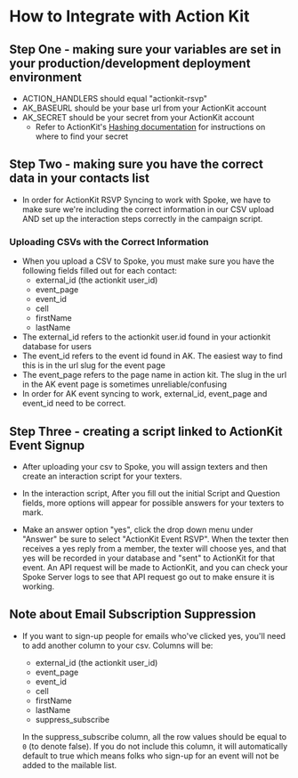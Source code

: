 # How to Integrate with Action Kit

## Step One - making sure your variables are set in your production/development deployment environment

- ACTION_HANDLERS should equal "actionkit-rsvp"
- AK_BASEURL should be your base url from your ActionKit account
- AK_SECRET should be your secret from your ActionKit account
    + Refer to ActionKit's [Hashing documentation](https://docs.actionkit.com/docs/manual/developer/hashing.html#actionkit-s-hashing-system) for instructions on where to find your secret

## Step Two - making sure you have the correct data in your contacts list

- In order for ActionKit RSVP Syncing to work with Spoke, we have to make sure we're including the correct information in our CSV upload AND set up the interaction steps correctly in the campaign script.

### Uploading CSVs with the Correct Information
- When you upload a CSV to Spoke, you must make sure you have the following fields filled out for each contact:
  * external_id (the actionkit user_id)
  * event_page
  * event_id
  * cell
  * firstName
  * lastName
- The external_id refers to the actionkit  user.id found in your actionkit database for users
- The event_id refers to the event id found in AK. The easiest way to find this is in the url slug for the event page
- The event_page refers to the page name in action kit. The slug in the url in the AK event page is sometimes unreliable/confusing
- In order for AK event syncing to work, external_id, event_page and event_id need to be correct.

## Step Three - creating a script linked to ActionKit Event Signup

- After uploading your csv to Spoke, you will assign texters and then create an interaction script for your texters.

- In the interaction script, After you fill out the initial Script and Question fields, more options will appear for possible answers for your texters to mark.
- Make an answer option "yes", click the drop down menu under "Answer" be sure to select "ActionKit Event RSVP". When the texter then receives a yes reply from a member, the texter will choose yes, and that yes will be recorded in your database and "sent" to ActionKit for that event. An API request will be made to ActionKit, and you can check your Spoke Server logs to see that API request go out to make ensure it is working.

## Note about Email Subscription Suppression

- If you want to sign-up people for emails who've clicked yes, you'll need to add another column to your csv. Columns will be:
  * external_id (the actionkit user_id)
  * event_page
  * event_id
  * cell
  * firstName
  * lastName
  * suppress_subscribe

  In the suppress_subscribe column, all the row values should be equal to `0` (to denote false). If you do not include this column, it will automatically default to true which means folks who sign-up for an event will not be added to the mailable list. 
